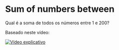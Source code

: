 # Sum of numbers between

Qual é a soma de todos os números entre 1 e 200?

Baseado neste vídeo:

[![Vídeo explicativo](https://img.youtube.com/vi/qbnTZCj0ugI/0.jpg)](https://youtu.be/qbnTZCj0ugI/)

